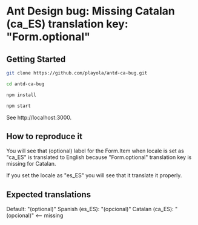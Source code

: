 # Ant Design bug: Missing Catalan (ca_ES) translation key: "Form.optional"

## Getting Started

```sh
git clone https://github.com/playola/antd-ca-bug.git

cd antd-ca-bug

npm install

npm start
```

See http://localhost:3000.

## How to reproduce it

You will see that (optional) label for the Form.Item when locale is set as
"ca_ES" is translated to English because "Form.optional" translation key is
missing for Catalan.

If you set the locale as "es_ES" you will see that it translate it properly.

## Expected translations

Default: "(optional)"
Spanish (es_ES): "(opcional)"
Catalan (ca_ES): "(opcional)" <-- missing
